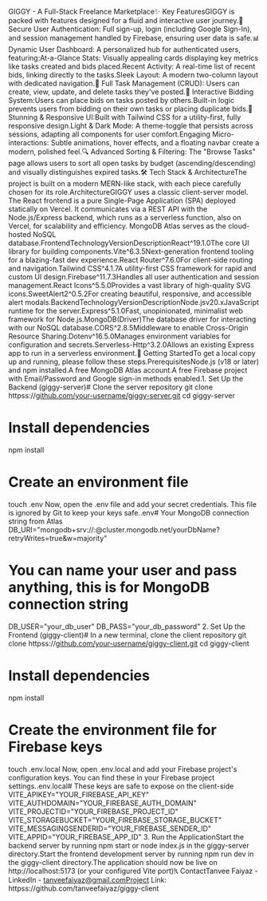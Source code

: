 GIGGY - A Full-Stack Freelance Marketplace✨ Key FeaturesGIGGY is packed with features designed for a fluid and interactive user journey.🔐 Secure User Authentication: Full sign-up, login (including Google Sign-In), and session management handled by Firebase, ensuring user data is safe.📊 Dynamic User Dashboard: A personalized hub for authenticated users, featuring:At-a-Glance Stats: Visually appealing cards displaying key metrics like tasks created and bids placed.Recent Activity: A real-time list of recent bids, linking directly to the tasks.Sleek Layout: A modern two-column layout with dedicated navigation.📝 Full Task Management (CRUD): Users can create, view, update, and delete tasks they've posted.💸 Interactive Bidding System:Users can place bids on tasks posted by others.Built-in logic prevents users from bidding on their own tasks or placing duplicate bids.🎨 Stunning & Responsive UI:Built with Tailwind CSS for a utility-first, fully responsive design.Light & Dark Mode: A theme-toggle that persists across sessions, adapting all components for user comfort.Engaging Micro-interactions: Subtle animations, hover effects, and a floating navbar create a modern, polished feel.🔍 Advanced Sorting & Filtering: The "Browse Tasks" page allows users to sort all open tasks by budget (ascending/descending) and visually distinguishes expired tasks.🛠️ Tech Stack & ArchitectureThe project is built on a modern MERN-like stack, with each piece carefully chosen for its role.ArchitectureGIGGY uses a classic client-server model. The React frontend is a pure Single-Page Application (SPA) deployed statically on Vercel. It communicates via a REST API with the Node.js/Express backend, which runs as a serverless function, also on Vercel, for scalability and efficiency. MongoDB Atlas serves as the cloud-hosted NoSQL database.FrontendTechnologyVersionDescriptionReact^19.1.0The core UI library for building components.Vite^6.3.5Next-generation frontend tooling for a blazing-fast dev experience.React Router^7.6.0For client-side routing and navigation.Tailwind CSS^4.1.7A utility-first CSS framework for rapid and custom UI design.Firebase^11.7.3Handles all user authentication and session management.React Icons^5.5.0Provides a vast library of high-quality SVG icons.SweetAlert2^0.5.2For creating beautiful, responsive, and accessible alert modals.BackendTechnologyVersionDescriptionNode.jsv20.xJavaScript runtime for the server.Express^5.1.0Fast, unopinionated, minimalist web framework for Node.js.MongoDB(Driver)The database driver for interacting with our NoSQL database.CORS^2.8.5Middleware to enable Cross-Origin Resource Sharing.Dotenv^16.5.0Manages environment variables for configuration and secrets.Serverless-Http^3.2.0Allows an existing Express app to run in a serverless environment.🚀 Getting StartedTo get a local copy up and running, please follow these steps.PrerequisitesNode.js (v18 or later) and npm installed.A free MongoDB Atlas account.A free Firebase project with Email/Password and Google sign-in methods enabled.1. Set Up the Backend (giggy-server)# Clone the server repository
git clone httpss://[github.com/your-username/giggy-server.git](https://github.com/your-username/giggy-server.git)
cd giggy-server

# Install dependencies
npm install

# Create an environment file
touch .env
Now, open the .env file and add your secret credentials. This file is ignored by Git to keep your keys safe..env# Your MongoDB connection string from Atlas
DB_URI="mongodb+srv://<USER>:<PASSWORD>@cluster.mongodb.net/yourDbName?retryWrites=true&w=majority"

# You can name your user and pass anything, this is for MongoDB connection string
DB_USER="your_db_user"
DB_PASS="your_db_password"
2. Set Up the Frontend (giggy-client)# In a new terminal, clone the client repository
git clone httpss://[github.com/your-username/giggy-client.git](https://github.com/your-username/giggy-client.git)
cd giggy-client

# Install dependencies
npm install

# Create the environment file for Firebase keys
touch .env.local
Now, open .env.local and add your Firebase project's configuration keys. You can find these in your Firebase project settings..env.local# These keys are safe to expose on the client-side
VITE_APIKEY="YOUR_FIREBASE_API_KEY"
VITE_AUTHDOMAIN="YOUR_FIREBASE_AUTH_DOMAIN"
VITE_PROJECTID="YOUR_FIREBASE_PROJECT_ID"
VITE_STORAGEBUCKET="YOUR_FIREBASE_STORAGE_BUCKET"
VITE_MESSAGINGSENDERID="YOUR_FIREBASE_SENDER_ID"
VITE_APPID="YOUR_FIREBASE_APP_ID"
3. Run the ApplicationStart the backend server by running npm start or node index.js in the giggy-server directory.Start the frontend development server by running npm run dev in the giggy-client directory.The application should now be live on http://localhost:5173 (or your configured Vite port)!📞 ContactTanvee Faiyaz - LinkedIn - tanveefaiyaz@gmail.comProject Link: httpss://github.com/tanveefaiyaz/giggy-client
